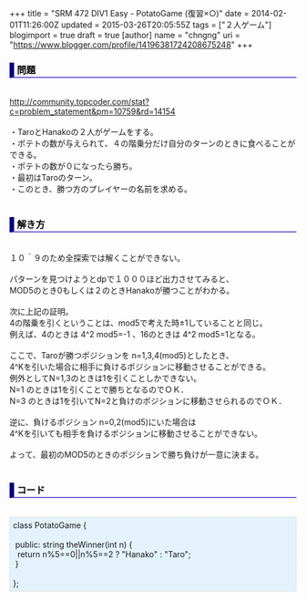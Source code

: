 +++
title = "SRM 472 DIV1 Easy - PotatoGame (復習×○)"
date = 2014-02-01T11:26:00Z
updated = 2015-03-26T20:05:55Z
tags = ["２人ゲーム"]
blogimport = true
draft = true
[author]
	name = "chngng"
	uri = "https://www.blogger.com/profile/14196381724208675248"
+++

<div dir="ltr" style="text-align: left;" trbidi="on"><h3 style="border-bottom: 2px solid slateblue; border-left: 8px solid navy; color: black; padding: 0px 0px 1px 5px;">問題 </h3><br /><a href="http://community.topcoder.com/stat?c=problem_statement&amp;pm=10759&amp;rd=14154" target="_blank">http://community.topcoder.com/stat?c=problem_statement&amp;pm=10759&amp;rd=14154</a><br /><br />・TaroとHanakoの２人がゲームをする。<br />・ポテトの数が与えられて、４の階乗分だけ自分のターンのときに食べることができる。<br />・ポテトの数が０になったら勝ち。<br />・最初はTaroのターン。<br />・このとき、勝つ方のプレイヤーの名前を求める。<br /><br /><h3 style="border-bottom: 2px solid slateblue; border-left: 8px solid navy; color: black; padding: 0px 0px 1px 5px;">解き方 </h3><br />１０＾９のため全探索では解くことができない。<br /><br />パターンを見つけようとdpで１０００ほど出力させてみると、<br />MOD5のとき0もしくは２のときHanakoが勝つことがわかる。<br /><br />次に上記の証明。<br />4の階乗を引くということは、mod5で考えた時±1していることと同じ。<br />例えば、4のときは 4^2 mod5=-1 、16のときは 4^2 mod5=1となる。<br /><br />ここで、Taroが勝つポジションを n=1,3,4(mod5)としたとき、<br />4^Kを引いた場合に相手に負けるポジションに移動させることができる。<br />例外としてN=1,3のときは1を引くことしかできない。<br />N=1 のときは1を引くことで勝ちとなるのでＯＫ．<br />N=3 のときは1を引いてN=2と負けのポジションに移動させられるのでＯＫ．<br /><br />逆に、負けるポジション n=0,2(mod5)にいた場合は<br />4^Kを引いても相手を負けるポジションに移動させることができない。<br /><br />よって、最初のMOD5のときのポジションで勝ち負けが一意に決まる。<br /><br /><h3 style="border-bottom: 2px solid slateblue; border-left: 8px solid navy; color: black; padding: 0px 0px 1px 5px;">コード </h3><br /><div style="background-color: #e3f2fb; border: 1px dotted #CCCCCC; padding: 5px;">class PotatoGame {<br /><br /><span class="Apple-tab-span" style="white-space: pre;"> </span>public: string theWinner(int n) {<br /><span class="Apple-tab-span" style="white-space: pre;">  </span>return n%5==0||n%5==2 ? "Hanako" : "Taro";<br /><span class="Apple-tab-span" style="white-space: pre;"> </span>}<br /><br />};</div></div>
